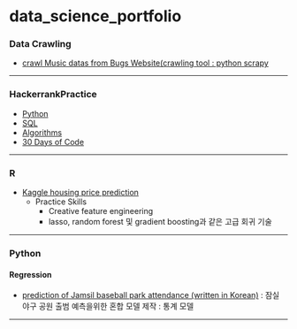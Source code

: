 # data_science_portfolio

### Data Crawling
- [crawl Music datas from Bugs Website(crawling tool : python scrapy](https://github.com/kimchangkyu/Music-crawling/blob/master/music_datas.ipynb)
***
### HackerrankPractice
- [Python](https://github.com/kimchangkyu/HackerrankPractice/tree/master/Python)
- [SQL](https://github.com/kimchangkyu/HackerrankPractice/tree/master/SQL)
- [Algorithms](https://github.com/kimchangkyu/HackerrankPractice/tree/master/Algorithms)
- [30 Days of Code](https://github.com/kimchangkyu/HackerrankPractice/tree/master/Tutorials/30%20Days%20of%20Code)
***
### R
- [Kaggle housing price prediction](https://github.com/kimchangkyu/R)
  - Practice Skills
    - Creative feature engineering 
    - lasso, random forest 및 gradient boosting과 같은 고급 회귀 기술
***    
### Python

#### Regression
- [prediction of Jamsil baseball park attendance (written in Korean)](https://github.com/kimchangkyu/Prediction_of_Attendance_in_KBO/blob/master/analysis_OLS.ipynb) : 잠실 야구 공원 출범 예측을위한 혼합 모델 제작 : 통계 모델

***
